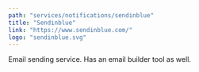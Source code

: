 ```yaml
---
path: "services/notifications/sendinblue"
title: "Sendinblue"
link: "https://www.sendinblue.com/"
logo: "sendinblue.svg"
---
```


Email sending service. Has an email builder tool as well.
